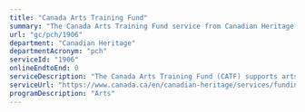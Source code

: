 ```yaml
---
title: "Canada Arts Training Fund"
summary: "The Canada Arts Training Fund service from Canadian Heritage is not available end-to-end online, according to the GC Service Inventory."
url: "gc/pch/1906"
department: "Canadian Heritage"
departmentAcronym: "pch"
serviceId: "1906"
onlineEndtoEnd: 0
serviceDescription: "The Canada Arts Training Fund (CATF) supports arts training in Canada. CATF provides financial support for the ongoing operations of Canadian arts organizations that specialize in training artists for professional national or international artistic careers, at the highest levels."
serviceUrl: "https://www.canada.ca/en/canadian-heritage/services/funding/canada-arts-training-fund.html"
programDescription: "Arts"
---
```

